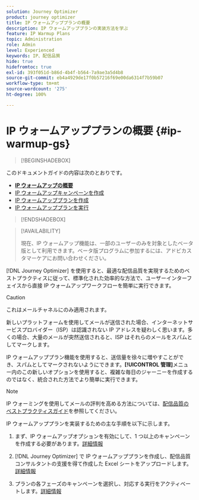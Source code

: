 ```yaml
---
solution: Journey Optimizer
product: journey optimizer
title: IP ウォームアッププランの概要
description: IP ウォームアッププランの実装方法を学ぶ
feature: IP Warmup Plans
topic: Administration
role: Admin
level: Experienced
keywords: IP、配信品質
hide: true
hidefromtoc: true
exl-id: 393f051d-b86d-4b4f-b564-7a9ae3a5d4b8
source-git-commit: eb4a4929de17f0b57216f69e00da6314f7b59b07
workflow-type: tm+mt
source-wordcount: '275'
ht-degree: 100%

---
```


# IP ウォームアッププランの概要 {#ip-warmup-gs}

<!--
>[!CONTEXTUALHELP]
>id="ajo_admin_ip_warmup_plan"
>title="Define your IP warmup plan"
>abstract="You can perform IP warmup workflows directly from the Journey Optimizer interface in a standardized and efficient way that follows the best practices for optimal deliverability."
-->

>[!BEGINSHADEBOX]

このドキュメントガイドの内容は次のとおりです。

* **[IP ウォームアップの概要](ip-warmup-gs.md)**
* [IP ウォームアップキャンペーンを作成](ip-warmup-campaign.md)
* [IP ウォームアッププランを作成](ip-warmup-plan.md)
* [IP ウォームアッププランを実行](ip-warmup-execution.md)

>[!ENDSHADEBOX]

>[!AVAILABILITY]
>
>現在、IP ウォームアップ機能は、一部のユーザーのみを対象としたベータ版として利用できます。ベータ版プログラムに参加するには、アドビカスタマーケアにお問い合わせください。

[!DNL Journey Optimizer] を使用すると、最適な配信品質を実現するためのベストプラクティスに従って、標準化された効率的な方法で、ユーザーインターフェイスから直接 IP ウォームアップワークフローを簡単に実行できます。

>[!CAUTION]
>
>これはメールチャネルにのみ適用されます。

新しいプラットフォームを使用してメールが送信された場合、インターネットサービスプロバイダー（ISP）は認識されない IP アドレスを疑わしく思います。多くの場合、大量のメールが突然送信されると、ISP はそれらのメールをスパムとしてマークします。

IP ウォームアッププラン機能を使用すると、送信量を徐々に増やすことができ、スパムとしてマークされないようにできます。**[!UICONTROL 管理]**&#x200B;メニュー内のこの新しいオプションを使用すると、複雑な毎日のジャーニーを作成するのではなく、統合された方法でより簡単に実行できます。

>[!NOTE]
>
>IP ウォーミングを使用してメールの評判を高める方法については、[配信品質のベストプラクティスガイド](https://experienceleague.adobe.com/docs/deliverability-learn/deliverability-best-practice-guide/additional-resources/generic-resources/increase-reputation-with-ip-warming.html?lang=ja)を参照してください。

<!--
Benefits

* Standardization on Campaign which will be easy for practitioners too > why?

* No more pain of creating queries, audiences and testing those as system will create the audiences. 

* Ease of excluding domains and changing the plan with help of simple toggles to exclude OR by editing numbers inline or create new phases or reupload plan if drastic change. No more pain of editing audience definitions, journey conditions

* There is an expectation that with this, it will ease around 30% of effort and will be much better experience for consultant/partner/practitioner - right from planning to execution to reporting
-->

IP ウォームアッププランを実装するための主な手順を以下に示します。

1. まず、IP ウォームアップオプションを有効にして、1 つ以上のキャンペーンを作成する必要があります。[詳細情報](ip-warmup-campaign.md)

1. [!DNL Journey Optimizer] で IP ウォームアッププランを作成し、配信品質コンサルタントの支援を得て作成した Excel シートをアップロードします。[詳細情報](ip-warmup-plan.md)

1. プランの各フェーズのキャンペーンを選択し、対応する実行をアクティベートします。[詳細情報](ip-warmup-execution.md)
